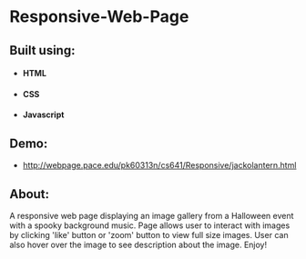# Responsive-Web-Page

## Built using: 
- #### HTML  
- #### CSS 
- #### Javascript

## Demo:
- http://webpage.pace.edu/pk60313n/cs641/Responsive/jackolantern.html

## About:
A responsive web page displaying an image gallery from a Halloween event with a spooky background music. Page allows user to interact with images by clicking 'like' button or 'zoom' button to view full size images. User can also hover over the image to see description about the image. Enjoy!
